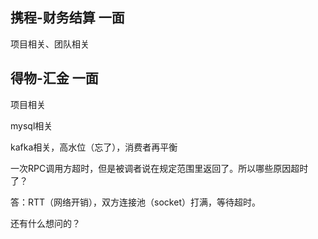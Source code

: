 ## 携程-财务结算  一面

项目相关、团队相关

## 得物-汇金 一面

项目相关

mysql相关

kafka相关，高水位（忘了），消费者再平衡

一次RPC调用方超时，但是被调者说在规定范围里返回了。所以哪些原因超时了？

答：RTT（网络开销），双方连接池（socket）打满，等待超时。

还有什么想问的？